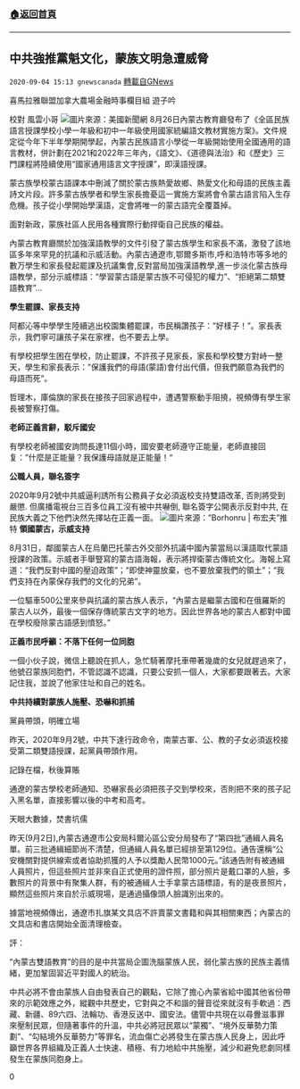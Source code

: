 ###  [:house:返回首頁](https://github.com/ourhimalayas/txt)
---

## 中共強推黨魁文化，蒙族文明急遭威脅
`2020-09-04 15:13 gnewscanada` [轉載自GNews](https://gnews.org/zh-hant/334165/)

喜馬拉雅聯盟加拿大農場金融時事欄目組 遊子吟

校對 風雲小哥
![](https://s3.amazonaws.com/gnews-media-offload/wp-content/uploads/2020/09/04150933/8480348.jpg)圖片來源：美國新聞網
8月26日內蒙古教育廳發布了《全區民族語言授課學校小學一年級和初中一年級使用國家統編語文教材實施方案》。文件規定從今年下半年學期開學起，內蒙古民族語言小學從一年級開始使用全國通用的語言教材，併計劃在2021和2022年三年內，《語文》、《道德與法治》和《歷史》三門課程將陸續使用“國家通用語言文字授課”，即漢語授課。

蒙古族學校蒙古語課本中刪減了關於蒙古族熱愛故鄉、熱愛文化和母語的民族主義詩文片段。許多蒙古族學者和學生家長擔憂這一實施方案將會令蒙古語言陷入生存危機。孩子從小學開始學漢語，定會將唯一的蒙古語完全覆蓋掉。

面對新政，蒙族社區人民用各種實際行動捍衛自己民族的權益。

內蒙古教育廳關於加強漢語教學的文件引發了蒙古族學生和家長不滿，激發了該地區多年來罕見的抗議和示威活動。內蒙古通遼市,鄂爾多斯市,呼和浩特市等多地的數万學生和家長發起罷課及抗議集會,反對當局加強漢語教學,進一步淡化蒙古族母語教學，部分示威標語：“學習蒙古語是蒙古族不可侵犯的權力”、“拒絕第二類雙語教育”…

**學生罷課、家長支持**

阿都沁等中學學生陸續逃出校園集體罷課，市民稱讚孩子：”好樣子！”。家長表示，我們寧可讓孩子呆在家裡，也不要去上學。

有學校把學生困在學校，防止罷課，不許孩子見家長，家長和學校雙方對峙一整天，學生和家長表示：”保護我們的母語(蒙語)會付出代價，但我們願意為我們的母語而死“。

哲理木，庫倫旗的家長在接孩子回家過程中，遭遇警察動手阻撓，視頻傳有學生家長被警察打傷。

**老師正義言辭，駁斥國安**

有學校老師被國安詢問長達11個小時，國安要老師遵守正能量，老師直接回复：”什麼是正能量？我保護母語就是正能量！“

**公職人員，聯名簽字**

2020年9月2號中共威逼利誘所有公務員子女必須返校支持雙語改革, 否則將受到嚴懲. 但廣播電視台三百多位員工沒有被中共嚇倒, 聯名簽字公開表示反對中共, 在民族大義之下他們決然先擇站在正義一面。
![](https://s3.amazonaws.com/gnews-media-offload/wp-content/uploads/2020/09/04150030/Borhonru-%E5%B8%83%E5%AE%8F%E5%A4%AB%E6%8E%A8%E7%89%B9.png)圖片來源：”Borhonru | 布宏夫”推特
**領國蒙古，示威支持**

8月31日，鄰國蒙古人在烏蘭巴托蒙古外交部外抗議中國內蒙當局以漢語取代蒙語授課的政策。示威者手舉豎寫的蒙古語海報，表示將捍衛蒙古傳統文化。海報上寫道：“我們反對中國的壓迫政策”；“即使神靈放棄，也不要放棄我們的領土”；“我們支持在內蒙保存我們的文化的兄弟”。

一位驅車500公里來參與抗議的蒙古族人表示，“內蒙古是繼蒙古國和在俄羅斯的蒙古人以外，最後一個保存傳統蒙古文字的地方。因此世界各地的蒙古人都對中國在學校廢除蒙古語感到憤怒。”

**正義市民呼籲：不落下任何一位同胞**

一個小伙子說，微信上聽說在抓人，急忙騎著摩托車帶著幾歲的女兒就趕過來了，他號召蒙族同胞們，不管認識不認識，只要公安抓一個人，大家都要跟著去。大家記住我，並說了他家住址和自己的姓名。

**中共持續對蒙族人施壓、恐嚇和抓捕**

黨員帶頭，明確立場

昨天，2020年9月2號，中共下達行政命令，南蒙古軍、公、教的子女必須返校接受第二類雙語授課，起黨員帶頭作用。

記錄在檔，秋後算賬

通遼的蒙古學校老師通知、恐嚇家長必須把孩子交到學校來，否則把不來的孩子記入黑名單，直接影響以後的中考和高考。

天眼大數據，焚書坑儒

昨天(9月2日),內蒙古通遼市公安局科爾沁區公安分局發布了“第四批”通緝人員名單。前三批通緝細節尚不清楚，但通緝人員名單已經排至第129位。通告還稱“公安機關對提供線索或者協助抓獲的人予以獎勵人民幣1000元。”該通告附有被通緝人員照片，但這些照片並非來自正式使用的證件照，部分照片是戴口罩的人臉，多數照片的背景中有聚集人群，有的被通緝人士手拿蒙古語標語，有的是夜景照片，顯然這些照片來自於示威現場，是通過攝像頭人臉識別出來的。

據當地視頻傳出，通遼市扎旗某文具店不許賣蒙文書籍和與其相關東西；內蒙古的文具店和書店開始全面清理檢查。

評：

“內蒙古雙語教育”的目的是中共當局企圖洗腦蒙族人民，弱化蒙古族的民族主義情緒，更加鞏固習近平對國人的統治。

中共必將不會由蒙族人自由發表自己的觀點，它除了擔心內蒙省給中國其他省份帶來的示範效應之外，縱觀中共歷史，它對與之不和諧的聲音從來就沒有手軟過：西藏、新疆、89六四、法輪功、香港反送中、國安法。儘管中共現在以尋釁滋事罪來壓制民眾，但隨著事件的升溫，中共必將冠民眾以“蒙獨”、“境外反華勢力策劃”、“勾結境外反華勢力”等罪名，流血傷亡必將發生在蒙古族人民身上，因此呼籲世界各界組織及正義人士快速、積極、有力地給中共施壓，減少和避免悲劇同樣發生在蒙族同胞身上。

0

